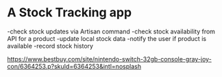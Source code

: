 # A Stock Tracking app

-check stock updates via Artisan command
-check stock availability from API for a product
-update local stock data
-notify the user if product is available
-record stock history

https://www.bestbuy.com/site/nintendo-switch-32gb-console-gray-joy-con/6364253.p?skuId=6364253&intl=nosplash
